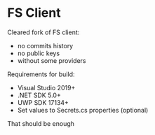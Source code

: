 # FS Client

Cleared fork of FS client:
- no commits history
- no public keys
- without some providers

Requirements for build:
- Visual Studio 2019+
- .NET SDK 5.0+
- UWP SDK 17134+
- Set values to Secrets.cs properties (optional)

That should be enough 
